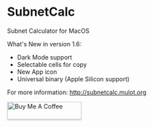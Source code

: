 # SubnetCalc
Subnet Calculator for MacOS 

What's New in version 1.6:
- Dark Mode support
- Selectable cells for copy
- New App icon 
- Universal binary (Apple Silicon support)

For more information: http://subnetcalc.mulot.org

<a href="https://www.buymeacoffee.com/0TC98Sk" target="_blank"><img src="https://www.buymeacoffee.com/assets/img/custom_images/orange_img.png" alt="Buy Me A Coffee" style="height: 41px !important;width: 174px !important;box-shadow: 0px 3px 2px 0px rgba(190, 190, 190, 0.5) !important;-webkit-box-shadow: 0px 3px 2px 0px rgba(190, 190, 190, 0.5) !important;" ></a>
